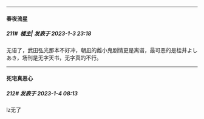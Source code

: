 

*****

####  春夜流星  
##### 211#         楼主| 发表于 2023-1-3 23:18

无语了，武田弘光那本不好冲，朝凪的雌小鬼剧情更是离谱，最可恶的是桂井よしあき，场刊是无字天书，无字真的不行。



*****

####  死宅真恶心  
##### 212#       发表于 2023-1-4 08:13

lz无了

